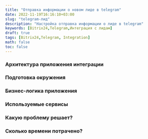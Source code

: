 ```yaml
---
title: "Отправка информации о новом лиде в telegram"
date: 2022-11-19T16:16:10+03:00
slug: "telegram-лид"
description: "Настройка отправка информации о лиде в telegram"
keywords: [Bitrix24,Telegram,Интеграция с лидам]
draft: true
tags: [Bitrix24,Telegram, Integration]
math: false
toc: false
---
```


### Архитектура приложения интеграции
### Подготовка окружения
### Бизнес-логика приложения
### Используемые сервисы
### Какую проблему решает?
### Сколько времени потрачено?
